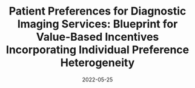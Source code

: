 ---
title: "Patient Preferences for Diagnostic Imaging Services: Blueprint for Value-Based Incentives Incorporating Individual Preference Heterogeneity"
authors: "Eline van den Broek-Altenburg, **Jamie Benson**, Adam Atherly, Kristen DeStigter"
collection: talks
type: "Poster Presentation"
permalink: /talks/2022-05-icmc-rads
venue: "International Choice Modelling Conference"
date: 2022-05-25
location: "Reykjavik, Iceland"
---